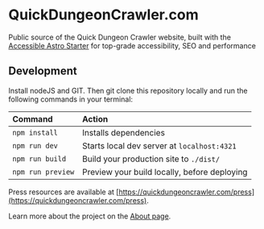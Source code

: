 # QuickDungeonCrawler.com

Public source of the Quick Dungeon Crawler website, built with the 
[Accessible Astro Starter](https://github.com/incluud/accessible-astro-starter) 
for top-grade accessibility, SEO and performance


## Development

Install nodeJS and GIT. 
Then git clone this repository locally and run the following commands in your terminal:

| Command           | Action                                       |
| :---------------- | :------------------------------------------- |
| `npm install`     | Installs dependencies                        |
| `npm run dev`     | Starts local dev server at `localhost:4321`  |
| `npm run build`   | Build your production site to `./dist/`      |
| `npm run preview` | Preview your build locally, before deploying |


Press resources are available at [https://quickdungeoncrawler.com/press](https://quickdungeoncrawler.com/press).

Learn more about the project on the [About page](https://quickdungeoncrawler.com/about).
